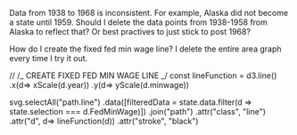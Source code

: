 Data from 1938 to 1968 is inconsistent. For example, Alaska did not become a state until 1959. Should I delete the data points from 1938-1958 from Alaska to reflect that? Or best practives to just stick to post 1968?

How do I create the fixed fed min wage line? I delete the entire area graph every time I try it out.

// /_ CREATE FIXED FED MIN WAGE LINE _/
const lineFunction = d3.line()
.x(d=> xScale(d.year))
.y(d=> yScale(d.minwage))

svg.selectAll("path.line")
.data([filteredData = state.data.filter(d => state.selection === d.FedMinWage)])
.join("path")
.attr("class", "line")
.attr("d", d=> lineFunction(d))
.attr("stroke", "black")
